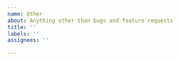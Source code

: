 ```yaml
---
name: Other
about: Anything other than bugs and feature requests
title: ''
labels: ''
assignees: ''

---
```


<!--
  Please describe your problem briefly and clearly.
 -->
